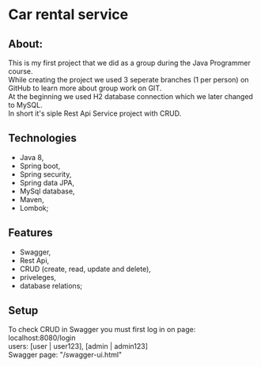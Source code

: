 # Car rental service
## About:
This is my first project that we did as a group during the Java Programmer course. <br />
While creating the project we used 3 seperate branches (1 per person) on GitHub to learn more about group work on GIT.<br />
At the beginning we used H2 database connection which we later changed to MySQL. <br />
In short it's siple Rest Api Service project with CRUD. 

## Technologies
- Java 8,
- Spring boot,
- Spring security,
- Spring data JPA,
- MySql database,
- Maven,
- Lombok;

## Features
- Swagger,
- Rest Api,
- CRUD (create, read, update and delete),
- priveleges,
- database relations;
  
## Setup
To check CRUD in Swagger you must first log in on page: localhost:8080/login <br />
users: [user | user123], [admin | admin123] <br />
Swagger page: "/swagger-ui.html"